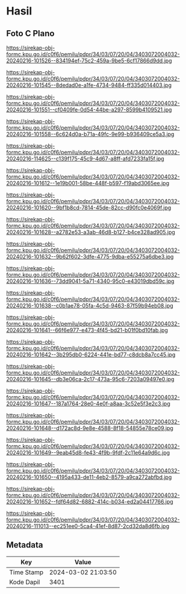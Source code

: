 # Hasil

## Foto C Plano

https://sirekap-obj-formc.kpu.go.id/c0f6/pemilu/pdpr/34/03/07/20/04/3403072004032-20240216-101526--834194ef-75c2-459a-9be5-6cf17866d9dd.jpg

https://sirekap-obj-formc.kpu.go.id/c0f6/pemilu/pdpr/34/03/07/20/04/3403072004032-20240216-101545--8dedad0e-a1fe-4734-9484-ff335d014403.jpg

https://sirekap-obj-formc.kpu.go.id/c0f6/pemilu/pdpr/34/03/07/20/04/3403072004032-20240216-101551--cf0409fe-0d54-44be-a297-8599b4109521.jpg

https://sirekap-obj-formc.kpu.go.id/c0f6/pemilu/pdpr/34/03/07/20/04/3403072004032-20240216-101558--6c624d0a-b71a-49fc-9e99-b936409ce5a3.jpg

https://sirekap-obj-formc.kpu.go.id/c0f6/pemilu/pdpr/34/03/07/20/04/3403072004032-20240216-114625--c139f175-45c9-4d67-a8ff-afd7233fa15f.jpg

https://sirekap-obj-formc.kpu.go.id/c0f6/pemilu/pdpr/34/03/07/20/04/3403072004032-20240216-101612--1e19b001-58be-448f-b597-f19abd3065ee.jpg

https://sirekap-obj-formc.kpu.go.id/c0f6/pemilu/pdpr/34/03/07/20/04/3403072004032-20240216-101620--9bf1b8cd-7814-45de-82cc-d90fc0e4069f.jpg

https://sirekap-obj-formc.kpu.go.id/c0f6/pemilu/pdpr/34/03/07/20/04/3403072004032-20240216-101628--a2782e53-a3ab-46d8-b127-b4ce328ad905.jpg

https://sirekap-obj-formc.kpu.go.id/c0f6/pemilu/pdpr/34/03/07/20/04/3403072004032-20240216-101632--9b62f602-3dfe-4775-9dba-e55275a6dbe3.jpg

https://sirekap-obj-formc.kpu.go.id/c0f6/pemilu/pdpr/34/03/07/20/04/3403072004032-20240216-101636--73dd9041-5a71-4340-95c0-e43019dbd59c.jpg

https://sirekap-obj-formc.kpu.go.id/c0f6/pemilu/pdpr/34/03/07/20/04/3403072004032-20240216-101638--c0b1ae78-05fa-4c5d-9463-87f59b94eb08.jpg

https://sirekap-obj-formc.kpu.go.id/c0f6/pemilu/pdpr/34/03/07/20/04/3403072004032-20240216-101641--66f6e977-e473-4f45-bd21-b01f0bd10fab.jpg

https://sirekap-obj-formc.kpu.go.id/c0f6/pemilu/pdpr/34/03/07/20/04/3403072004032-20240216-101642--3b295db0-6224-441e-bd77-c8dcb8a7cc45.jpg

https://sirekap-obj-formc.kpu.go.id/c0f6/pemilu/pdpr/34/03/07/20/04/3403072004032-20240216-101645--db3e06ca-2c17-473a-95c6-7203a09497e0.jpg

https://sirekap-obj-formc.kpu.go.id/c0f6/pemilu/pdpr/34/03/07/20/04/3403072004032-20240216-101647--187a1764-28e0-4e0f-a8aa-3c52e5f3e2c3.jpg

https://sirekap-obj-formc.kpu.go.id/c0f6/pemilu/pdpr/34/03/07/20/04/3403072004032-20240216-101648--d172ac8d-9e8e-4588-8f18-54855e78ce09.jpg

https://sirekap-obj-formc.kpu.go.id/c0f6/pemilu/pdpr/34/03/07/20/04/3403072004032-20240216-101649--9eab45d8-fe43-4f9b-9fdf-2c11e64a9d6c.jpg

https://sirekap-obj-formc.kpu.go.id/c0f6/pemilu/pdpr/34/03/07/20/04/3403072004032-20240216-101650--4195a433-de11-4eb2-8579-a9ca272abfbd.jpg

https://sirekap-obj-formc.kpu.go.id/c0f6/pemilu/pdpr/34/03/07/20/04/3403072004032-20240216-101652--fdf64d82-6882-414c-b034-ed2a04417766.jpg

https://sirekap-obj-formc.kpu.go.id/c0f6/pemilu/pdpr/34/03/07/20/04/3403072004032-20240216-111013--ec251ee0-5ca4-41ef-8d87-2cd32da8d6fb.jpg


## Metadata

| Key        | Value               |
| ---------- | ------------------- |
| Time Stamp | 2024-03-02 21:03:50 |
| Kode Dapil | 3401                |



